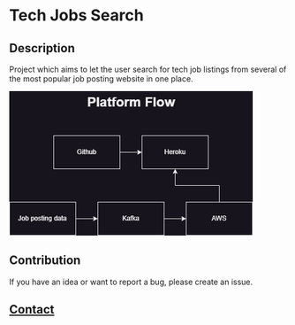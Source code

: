 # Tech Jobs Search

## Description

Project which aims to let the user search for tech job listings from several of the most popular job posting website in one place.

![diagram which shows 5 rectangle labels, starting at Github which points to Heroku, then below those two are the label Job posting data which points to Kafka which points to AWS which then also points to Heroku](assets/platform-flow.png)

## Contribution

If you have an idea or want to report a bug, please create an issue.

## **[Contact](https://coleb.io/contact)**
